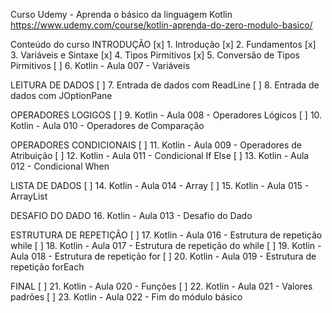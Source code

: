 Curso Udemy - Aprenda o básico da linguagem Kotlin
https://www.udemy.com/course/kotlin-aprenda-do-zero-modulo-basico/

Conteúdo do curso
INTRODUÇÃO
[x] 1. Introdução
[x] 2. Fundamentos
[x] 3. Variáveis e Sintaxe
[x] 4. Tipos Pirmitivos
[x] 5. Conversão de Tipos Pirmitivos
[	] 6. Kotlin - Aula 007 - Variáveis

LEITURA DE DADOS
[	] 7. Entrada de dados com ReadLine
[	] 8. Entrada de dados com JOptionPane

OPERADORES LOGIGOS
[	] 9. Kotlin - Aula 008 - Operadores Lógicos
[	] 10. Kotlin - Aula 010 - Operadores de Comparação

OPERADORES CONDICIONAIS
[	] 11. Kotlin - Aula 009 - Operadores de Atribuição
[	] 12. Kotlin - Aula 011 - Condicional If Else
[	] 13. Kotlin - Aula 012 - Condicional When

LISTA DE DADOS
[	] 14. Kotlin - Aula 014 - Array
[	] 15. Kotlin - Aula 015 - ArrayList

DESAFIO DO DADO
16. Kotlin - Aula 013 - Desafio do Dado

ESTRUTURA DE REPETIÇÃO
[	] 17. Kotlin - Aula 016 - Estrutura de repetição while
[	] 18. Kotlin - Aula 017 - Estrutura de repetição do while
[	] 19. Kotlin - Aula 018 - Estrutura de repetição for
[	] 20. Kotlin - Aula 019 - Estrutura de repetição forEach

FINAL
[	] 21. Kotlin - Aula 020 - Funções
[	] 22. Kotlin - Aula 021 - Valores padrões
[	] 23. Kotlin - Aula 022 - Fim do módulo básico

